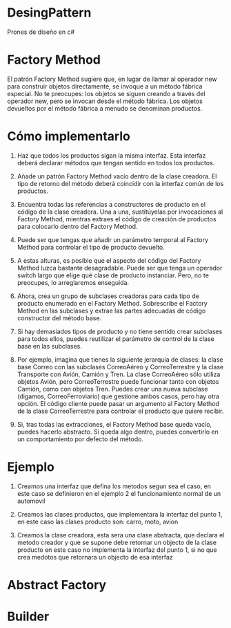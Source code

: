 # DesingPattern
Prones de diseño en c#

# Factory Method

El patrón Factory Method sugiere que, en lugar de llamar al operador new para construir objetos directamente, se invoque a un método fábrica especial. No te preocupes: los objetos se siguen creando a través del operador new, pero se invocan desde el método fábrica. Los objetos devueltos por el método fábrica a menudo se denominan productos.

# Cómo implementarlo
 1) Haz que todos los productos sigan la misma interfaz. Esta interfaz deberá declarar métodos que tengan sentido en todos los productos.

2) Añade un patrón Factory Method vacío dentro de la clase creadora. El tipo de retorno del método deberá coincidir con la interfaz común de los productos.

3) Encuentra todas las referencias a constructores de producto en el código de la clase creadora. Una a una, sustitúyelas por invocaciones al Factory Method, mientras extraes el código de creación de productos para colocarlo dentro del Factory Method.

4) Puede ser que tengas que añadir un parámetro temporal al Factory Method para controlar el tipo de producto devuelto.

5) A estas alturas, es posible que el aspecto del código del Factory Method luzca bastante desagradable. Puede ser que tenga un operador switch largo que elige qué clase de producto instanciar. Pero, no te preocupes, lo arreglaremos enseguida.

6) Ahora, crea un grupo de subclases creadoras para cada tipo de producto enumerado en el Factory Method. Sobrescribe el Factory Method en las subclases y extrae las partes adecuadas de código constructor del método base.

7) Si hay demasiados tipos de producto y no tiene sentido crear subclases para todos ellos, puedes reutilizar el parámetro de control de la clase base en las subclases.

8) Por ejemplo, imagina que tienes la siguiente jerarquía de clases: la clase base Correo con las subclases CorreoAéreo y CorreoTerrestre y la clase Transporte con Avión, Camión y Tren. La clase CorreoAéreo sólo utiliza objetos Avión, pero CorreoTerrestre puede funcionar tanto con objetos Camión, como con objetos Tren. Puedes crear una nueva subclase (digamos, CorreoFerroviario) que gestione ambos casos, pero hay otra opción. El código cliente puede pasar un argumento al Factory Method de la clase CorreoTerrestre para controlar el producto que quiere recibir.

9) Si, tras todas las extracciones, el Factory Method base queda vacío, puedes hacerlo abstracto. Si queda algo dentro, puedes convertirlo en un comportamiento por defecto del método.

# Ejemplo

1) Creamos una interfaz que defina los metodos segun sea el caso, en este caso se definieron en el ejemplo 2 el funcionamiento normal de un automovil

2) Creamos las clases productos, que implementara la interfaz del punto 1, en este caso las clases producto son: carro, moto, avion

3) Creamos la clase creadora, esta sera una clase abstracta, que declara el metodo creador y que se supone debe retornar un objecto de la clase producto en este caso no implementa la interfaz del punto 1,  si no que crea medotos que retornara un objecto de esa interfaz

# Abstract Factory

# Builder


